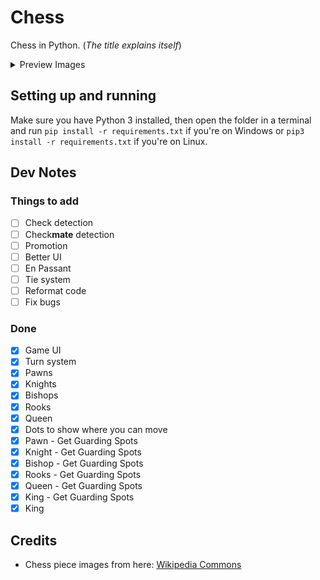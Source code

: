 # Chess
Chess in Python. (<i>The title explains itself</i>)

<details>
    <summary>Preview Images</summary>
    <img src="https://raw.githubusercontent.com/Nano-AI/Chess/master/GitHubImages/Display_Image_1.JPG?raw=true">
    <img src="https://raw.githubusercontent.com/Nano-AI/Chess/master/GitHubImages/Display_Image_2.JPG">
</details>

## Setting up and running
Make sure you have Python 3 installed, then open the folder in a terminal and run `pip install -r requirements.txt` if 
you're on Windows or `pip3 install -r requirements.txt` if you're on Linux.


## Dev Notes
### Things to add
- [ ] Check detection
- [ ] Check**mate** detection
- [ ] Promotion
- [ ] Better UI
- [ ] En Passant
- [ ] Tie system
- [ ] Reformat code
- [ ] Fix bugs
### Done
- [x] Game UI
- [x] Turn system
- [x] Pawns
- [x] Knights
- [x] Bishops
- [X] Rooks 
- [x] Queen
- [x] Dots to show where you can move
- [x] Pawn - Get Guarding Spots
- [x] Knight - Get Guarding Spots
- [x] Bishop - Get Guarding Spots
- [x] Rooks  - Get Guarding Spots
- [x] Queen - Get Guarding Spots
- [x] King - Get Guarding Spots
- [x] King

## Credits
- Chess piece images from here: [Wikipedia Commons](https://commons.wikimedia.org/wiki/Category:PNG_chess_pieces/Standard_transparent)
